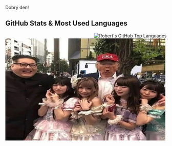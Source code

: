 Dobrý den!

## GitHub Stats & Most Used Languages

  
  <img align="right" alt="Robert's GitHub Top Languages" src="https://github-readme-stats.vercel.app/api/top-langs/?username=Noightmore" />


<img align="center" alt="GIF" src="https://github.com/Noightmore/Noightmore/blob/main/boogaloo.jpg" width="500" height="320" />

<!--
**Noightmore/Noightmore** is a ✨ _special_ ✨ repository because its `README.md` (this file) appears on your GitHub profile.
takhle se delaj komenty

<img align="left" alt="Robert's GitHub Stats" src="https://github-readme-stats.vercel.app/api?username=Noightmore&show_icons=true&hide_border=true" />
-->
